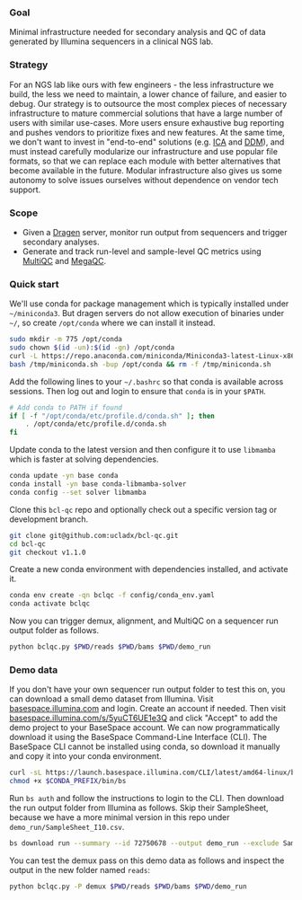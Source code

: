 ### Goal

Minimal infrastructure needed for secondary analysis and QC of data generated by Illumina sequencers in a clinical NGS lab.

### Strategy

For an NGS lab like ours with few engineers - the less infrastructure we build, the less we need to maintain, a lower chance of failure, and easier to debug. Our strategy is to outsource the most complex pieces of necessary infrastructure to mature commercial solutions that have a large number of users with similar use-cases. More users ensure exhaustive bug reporting and pushes vendors to prioritize fixes and new features. At the same time, we don't want to invest in "end-to-end" solutions (e.g. [ICA](https://developer.illumina.com/news-updates/illumina-connected-analytics-productionize-your-informatics-workflows-at-scale) and [DDM](https://www.sophiagenetics.com/technology)), and must instead carefully modularize our infrastructure and use popular file formats, so that we can replace each module with better alternatives that become available in the future. Modular infrastructure also gives us some autonomy to solve issues ourselves without dependence on vendor tech support.

### Scope

- Given a [Dragen](https://www.illumina.com/products/by-type/informatics-products/dragen-secondary-analysis.html) server, monitor run output from sequencers and trigger secondary analyses.
- Generate and track run-level and sample-level QC metrics using [MultiQC](https://multiqc.info) and [MegaQC](https://megaqc.info).

### Quick start

We'll use conda for package management which is typically installed under `~/miniconda3`. But dragen servers do not allow execution of binaries under `~/`, so create `/opt/conda` where we can install it instead.
```bash
sudo mkdir -m 775 /opt/conda
sudo chown $(id -un):$(id -gn) /opt/conda
curl -L https://repo.anaconda.com/miniconda/Miniconda3-latest-Linux-x86_64.sh -o /tmp/miniconda.sh
bash /tmp/miniconda.sh -bup /opt/conda && rm -f /tmp/miniconda.sh
```

Add the following lines to your `~/.bashrc` so that conda is available across sessions. Then log out and login to ensure that `conda` is in your `$PATH`.
```bash
# Add conda to PATH if found
if [ -f "/opt/conda/etc/profile.d/conda.sh" ]; then
    . /opt/conda/etc/profile.d/conda.sh
fi
```

Update conda to the latest version and then configure it to use `libmamba` which is faster at solving dependencies.
```bash
conda update -yn base conda
conda install -yn base conda-libmamba-solver
conda config --set solver libmamba
```

Clone this `bcl-qc` repo and optionally check out a specific version tag or development branch.
```bash
git clone git@github.com:ucladx/bcl-qc.git
cd bcl-qc
git checkout v1.1.0
```

Create a new conda environment with dependencies installed, and activate it.
```bash
conda env create -qn bclqc -f config/conda_env.yaml
conda activate bclqc
```

Now you can trigger demux, alignment, and MultiQC on a sequencer run output folder as follows.
```bash
python bclqc.py $PWD/reads $PWD/bams $PWD/demo_run
```

### Demo data

If you don't have your own sequencer run output folder to test this on, you can download a small demo dataset from Illumina. Visit [basespace.illumina.com](https://basespace.illumina.com) and login. Create an account if needed. Then visit [basespace.illumina.com/s/5yuCT6UE1e3Q](https://basespace.illumina.com/s/5yuCT6UE1e3Q) and click "Accept" to add the demo project to your BaseSpace account. We can now programmatically download it using the BaseSpace Command-Line Interface (CLI). The BaseSpace CLI cannot be installed using conda, so download it manually and copy it into your conda environment.
```bash
curl -sL https://launch.basespace.illumina.com/CLI/latest/amd64-linux/bs -o $CONDA_PREFIX/bin/bs
chmod +x $CONDA_PREFIX/bin/bs
```

Run `bs auth` and follow the instructions to login to the CLI. Then download the run output folder from Illumina as follows. Skip their SampleSheet, because we have a more minimal version in this repo under `demo_run/SampleSheet_I10.csv`.
```bash
bs download run --summary --id 72750678 --output demo_run --exclude SampleSheet*.csv
```

You can test the demux pass on this demo data as follows and inspect the output in the new folder named `reads`:
```bash
python bclqc.py -P demux $PWD/reads $PWD/bams $PWD/demo_run
```
